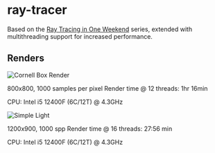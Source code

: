 # ray-tracer
Based on the [Ray Tracing in One Weekend](https://raytracing.github.io/) series, extended with multithreading support for increased performance.

## Renders
![Cornell Box Render](renders/render_800_800_1000.jpg)

800x800, 1000 samples per pixel
Render time @ 12 threads: 1hr 16min

CPU: Intel i5 12400F (6C/12T) @ 4.3GHz

![Simple Light](renders/render_1200_900_1000.jpg)

1200x900, 1000 spp
Render time @ 16 threads: 27:56 min

CPU: Intel i5 12400F (6C/12T) @ 4.3GHz
